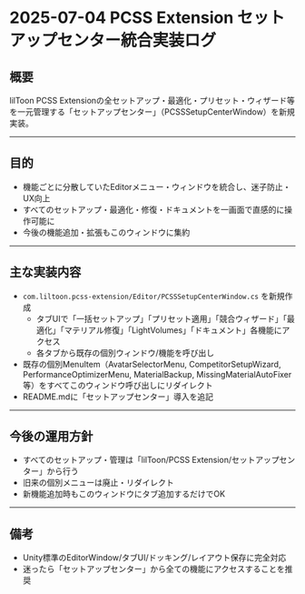 # 2025-07-04 PCSS Extension セットアップセンター統合実装ログ

## 概要

lilToon PCSS Extensionの全セットアップ・最適化・プリセット・ウィザード等を一元管理する「セットアップセンター」（PCSSSetupCenterWindow）を新規実装。

---

## 目的
- 機能ごとに分散していたEditorメニュー・ウィンドウを統合し、迷子防止・UX向上
- すべてのセットアップ・最適化・修復・ドキュメントを一画面で直感的に操作可能に
- 今後の機能追加・拡張もこのウィンドウに集約

---

## 主な実装内容
- `com.liltoon.pcss-extension/Editor/PCSSSetupCenterWindow.cs` を新規作成
    - タブUIで「一括セットアップ」「プリセット適用」「競合ウィザード」「最適化」「マテリアル修復」「LightVolumes」「ドキュメント」各機能にアクセス
    - 各タブから既存の個別ウィンドウ/機能を呼び出し
- 既存の個別MenuItem（AvatarSelectorMenu, CompetitorSetupWizard, PerformanceOptimizerMenu, MaterialBackup, MissingMaterialAutoFixer等）をすべてこのウィンドウ呼び出しにリダイレクト
- README.mdに「セットアップセンター」導入を追記

---

## 今後の運用方針
- すべてのセットアップ・管理は「lilToon/PCSS Extension/セットアップセンター」から行う
- 旧来の個別メニューは廃止・リダイレクト
- 新機能追加時もこのウィンドウにタブ追加するだけでOK

---

## 備考
- Unity標準のEditorWindow/タブUI/ドッキング/レイアウト保存に完全対応
- 迷ったら「セットアップセンター」から全ての機能にアクセスすることを推奨 